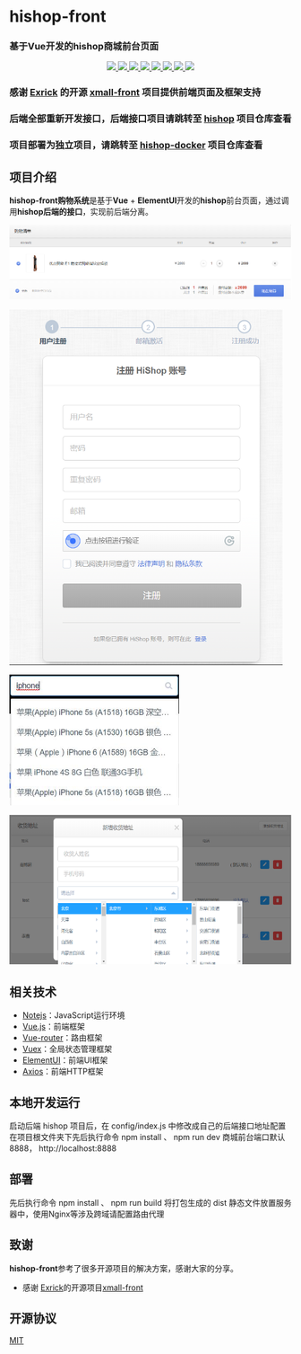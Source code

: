 # hishop-front
### 基于Vue开发的hishop商城前台页面
<p align="center">
  <a target="_blank" href="https://github.com/imagine-c/hishop">
    <img src="https://img.shields.io/badge/Author-imagine-orange" ></img>
    <img src="https://img.shields.io/badge/License-MIT-green" ></img>
    <img src="https://img.shields.io/badge/Nodejs-8.x-green" ></img>
    <img src="https://img.shields.io/badge/Vue-2.5.16-green" ></img>
    <img src="https://img.shields.io/badge/Vue--router-2.8.1-green" ></img>
    <img src="https://img.shields.io/badge/Vuex-2.5.0-green" ></img>
    <img src="https://img.shields.io/badge/ElementUI-1.4.13-green" ></img>    
    <img src="https://img.shields.io/badge/Axios-0.16.2-green" ></img>     
  </a>
</p>

### 感谢 [Exrick](https://github.com/Exrick) 的开源 [xmall-front](https://github.com/Exrick/xmall-front) 项目提供前端页面及框架支持
### 后端全部重新开发接口，后端接口项目请跳转至  [hishop](https://github.com/imagine-c/hishop) 项目仓库查看
### 项目部署为独立项目，请跳转至 [hishop-docker](https://github.com/imagine-c/hishop-docker) 项目仓库查看
## 项目介绍
**hishop-front购物系统**是基于**Vue** + **ElementUI**开发的**hishop**前台页面，通过调用**hishop后端的接口**，实现前后端分离。

![](https://github.com/imagine-c/hishop/raw/file/image/cart.png#pic_center "购物车")

![](https://github.com/imagine-c/hishop/raw/file/image/user-resgiter.png#pic_center "用户注册")

![](https://github.com/imagine-c/hishop/raw/file/image/search.png#pic_center "ES分词搜索")

![](https://github.com/imagine-c/hishop/raw/file/image/address.png#pic_center "收货地址")

## 相关技术
- [Notejs](https://nodejs.org/)：JavaScript运行环境
- [Vue.js](https://vuejs.org/)：前端框架
- [Vue-router](https://router.vuejs.org/)：路由框架
- [Vuex](https://vuex.vuejs.org/)：全局状态管理框架
- [ElementUI]( https://element.eleme.io)：前端UI框架
- [Axios](https://github.com/axios/axios)：前端HTTP框架
## 本地开发运行
启动后端 hishop 项目后，在 config/index.js 中修改成自己的后端接口地址配置
在项目根文件夹下先后执行命令 npm install 、 npm run dev
商城前台端口默认8888， http://localhost:8888

## 部署
先后执行命令 npm install 、 npm run build 将打包生成的 dist 静态文件放置服务器中，使用Nginx等涉及跨域请配置路由代理 
## 致谢
**hishop-front**参考了很多开源项目的解决方案，感谢大家的分享。

- 感谢 [Exrick](https://github.com/Exrick)的开源项目[xmall-front](https://github.com/Exrick/xmall-front)
## 开源协议
[MIT](https://mit-license.org/)
